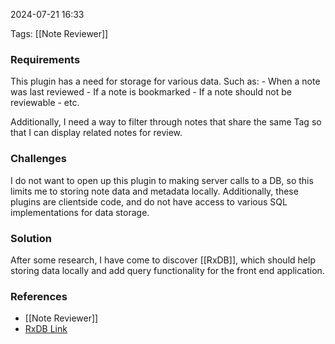 
2024-07-21 16:33

Tags: [[Note Reviewer]]

### Requirements

This plugin has a need for storage for various data. Such as:
    - When a note was last reviewed
    - If a note is bookmarked
    - If a note should not be reviewable
    - etc.

Additionally, I need a way to filter through notes that share the same Tag so that I can display related notes for review.

### Challenges

I do not want to open up this plugin to making server calls to a DB, so this limits me to storing note data and metadata locally. Additionally, these plugins are clientside code, and do not have access to various SQL implementations for data storage.

### Solution

After some research, I have come to discover [[RxDB]], which should help storing data locally and add query functionality for the front end application.

### References
- [[Note Reviewer]]
- [RxDB Link](https://rxdb.info/)

